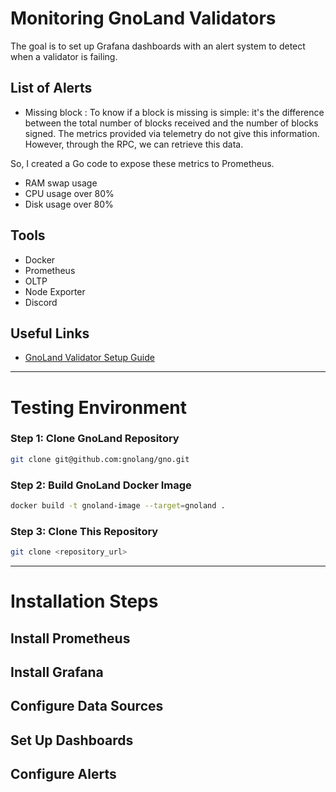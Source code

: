 # Monitoring GnoLand Validators

The goal is to set up Grafana dashboards with an alert system to detect when a validator is failing.

## List of Alerts
- Missing block : 
To know if a block is missing is simple: it's the difference between the total number of blocks received and the number of blocks signed. The metrics provided via telemetry do not give this information. However, through the RPC, we can retrieve this data.

So, I created a Go code to expose these metrics to Prometheus.


- RAM swap usage
- CPU usage over 80%
- Disk usage over 80%

## Tools
- Docker
- Prometheus
- OLTP
- Node Exporter
- Discord

## Useful Links
- [GnoLand Validator Setup Guide](https://docs.gno.land/gno-infrastructure/validators/validators-setting-up-a-new-chain)

---

# Testing Environment

### Step 1: Clone GnoLand Repository
```sh
git clone git@github.com:gnolang/gno.git
```

### Step 2: Build GnoLand Docker Image
```sh
docker build -t gnoland-image --target=gnoland .
```

### Step 3: Clone This Repository
```sh
git clone <repository_url>
```

---

# Installation Steps

## Install Prometheus

## Install Grafana

## Configure Data Sources

## Set Up Dashboards

## Configure Alerts

